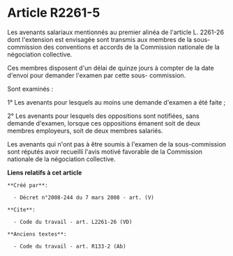 # Article R2261-5

Les avenants salariaux mentionnés au premier alinéa de l'article L. 2261-26 dont l'extension est envisagée sont transmis aux
membres de la sous-commission des conventions et accords de la Commission nationale de la négociation collective. 

Ces membres disposent d'un délai de quinze jours à compter de la date d'envoi pour demander l'examen par cette sous-
commission. 

Sont examinés : 

1° Les avenants pour lesquels au moins une demande d'examen a été faite ; 

2° Les avenants pour lesquels des oppositions sont notifiées, sans demande d'examen, lorsque ces oppositions émanent soit de
deux membres employeurs, soit de deux membres salariés. 

Les avenants qui n'ont pas à être soumis à l'examen de la sous-commission sont réputés avoir recueilli l'avis motivé
favorable de la Commission nationale de la négociation collective.

**Liens relatifs à cet article**

	**Créé par**:

	  - Décret n°2008-244 du 7 mars 2008 - art. (V)

	**Cite**:

	  - Code du travail - art. L2261-26 (VD)

	**Anciens textes**:

	  - Code du travail - art. R133-2 (Ab)
